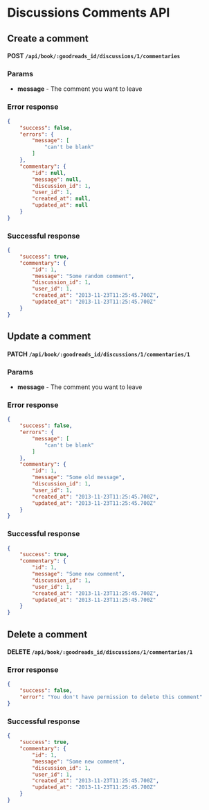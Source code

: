 # Discussions Comments API

## Create a comment

#### POST `/api/book/:goodreads_id/discussions/1/commentaries`

### Params

* **message** - The comment you want to leave

### Error response

```json
{
    "success": false,
    "errors": {
        "message": [
            "can't be blank"
        ]
    },
    "commentary": {
        "id": null,
        "message": null,
        "discussion_id": 1,
        "user_id": 1,
        "created_at": null,
        "updated_at": null
    }
}
```

### Successful response

```json
{
    "success": true,
    "commentary": {
        "id": 1,
        "message": "Some random comment",
        "discussion_id": 1,
        "user_id": 1,
        "created_at": "2013-11-23T11:25:45.700Z",
        "updated_at": "2013-11-23T11:25:45.700Z"
    }
}
```

## Update a comment

#### PATCH `/api/book/:goodreads_id/discussions/1/commentaries/1`

### Params

* **message** - The comment you want to leave

### Error response

```json
{
    "success": false,
    "errors": {
        "message": [
            "can't be blank"
        ]
    },
    "commentary": {
        "id": 1,
        "message": "Some old message",
        "discussion_id": 1,
        "user_id": 1,
        "created_at": "2013-11-23T11:25:45.700Z",
        "updated_at": "2013-11-23T11:25:45.700Z"
    }
}
```

### Successful response

```json
{
    "success": true,
    "commentary": {
        "id": 1,
        "message": "Some new comment",
        "discussion_id": 1,
        "user_id": 1,
        "created_at": "2013-11-23T11:25:45.700Z",
        "updated_at": "2013-11-23T11:25:45.700Z"
    }
}
```

## Delete a comment

#### DELETE `/api/book/:goodreads_id/discussions/1/commentaries/1`

### Error response

```json
{
    "success": false,
    "error": "You don't have permission to delete this comment"
}
```

### Successful response

```json
{
    "success": true,
    "commentary": {
        "id": 1,
        "message": "Some new comment",
        "discussion_id": 1,
        "user_id": 1,
        "created_at": "2013-11-23T11:25:45.700Z",
        "updated_at": "2013-11-23T11:25:45.700Z"
    }
}
```

